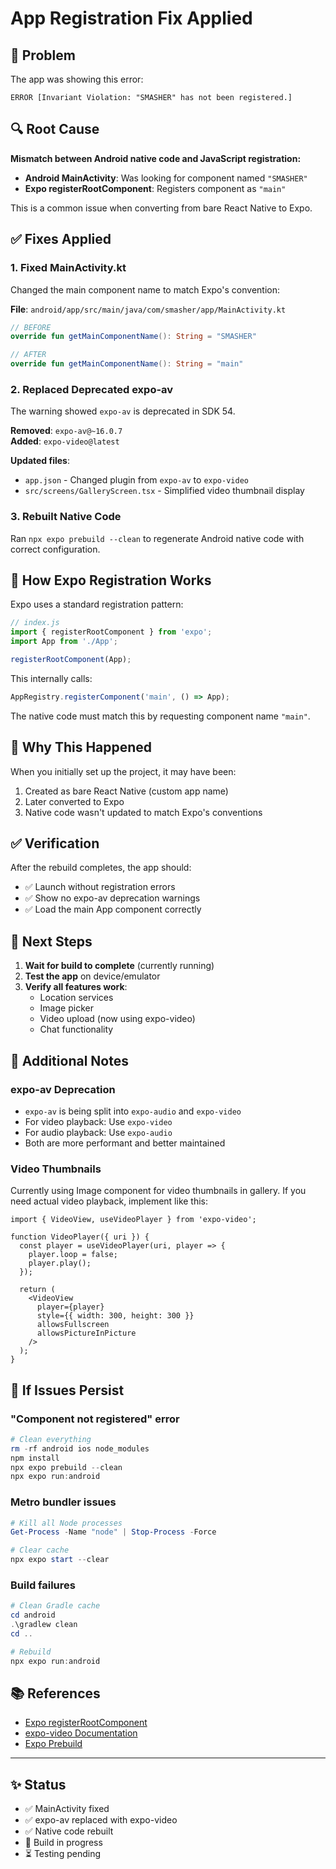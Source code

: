 # App Registration Fix Applied

## 🐛 Problem

The app was showing this error:
```
ERROR [Invariant Violation: "SMASHER" has not been registered.]
```

## 🔍 Root Cause

**Mismatch between Android native code and JavaScript registration:**

- **Android MainActivity**: Was looking for component named `"SMASHER"`
- **Expo registerRootComponent**: Registers component as `"main"`

This is a common issue when converting from bare React Native to Expo.

## ✅ Fixes Applied

### 1. **Fixed MainActivity.kt**
Changed the main component name to match Expo's convention:

**File**: `android/app/src/main/java/com/smasher/app/MainActivity.kt`

```kotlin
// BEFORE
override fun getMainComponentName(): String = "SMASHER"

// AFTER
override fun getMainComponentName(): String = "main"
```

### 2. **Replaced Deprecated expo-av**
The warning showed `expo-av` is deprecated in SDK 54.

**Removed**: `expo-av@~16.0.7`  
**Added**: `expo-video@latest`

**Updated files**:
- `app.json` - Changed plugin from `expo-av` to `expo-video`
- `src/screens/GalleryScreen.tsx` - Simplified video thumbnail display

### 3. **Rebuilt Native Code**
Ran `npx expo prebuild --clean` to regenerate Android native code with correct configuration.

## 📱 How Expo Registration Works

Expo uses a standard registration pattern:

```javascript
// index.js
import { registerRootComponent } from 'expo';
import App from './App';

registerRootComponent(App);
```

This internally calls:
```javascript
AppRegistry.registerComponent('main', () => App);
```

The native code must match this by requesting component name `"main"`.

## 🔧 Why This Happened

When you initially set up the project, it may have been:
1. Created as bare React Native (custom app name)
2. Later converted to Expo
3. Native code wasn't updated to match Expo's conventions

## ✅ Verification

After the rebuild completes, the app should:
- ✅ Launch without registration errors
- ✅ Show no expo-av deprecation warnings
- ✅ Load the main App component correctly

## 🚀 Next Steps

1. **Wait for build to complete** (currently running)
2. **Test the app** on device/emulator
3. **Verify all features work**:
   - Location services
   - Image picker
   - Video upload (now using expo-video)
   - Chat functionality

## 📝 Additional Notes

### **expo-av Deprecation**
- `expo-av` is being split into `expo-audio` and `expo-video`
- For video playback: Use `expo-video`
- For audio playback: Use `expo-audio`
- Both are more performant and better maintained

### **Video Thumbnails**
Currently using Image component for video thumbnails in gallery.
If you need actual video playback, implement like this:

```tsx
import { VideoView, useVideoPlayer } from 'expo-video';

function VideoPlayer({ uri }) {
  const player = useVideoPlayer(uri, player => {
    player.loop = false;
    player.play();
  });

  return (
    <VideoView
      player={player}
      style={{ width: 300, height: 300 }}
      allowsFullscreen
      allowsPictureInPicture
    />
  );
}
```

## 🐛 If Issues Persist

### **"Component not registered" error**
```powershell
# Clean everything
rm -rf android ios node_modules
npm install
npx expo prebuild --clean
npx expo run:android
```

### **Metro bundler issues**
```powershell
# Kill all Node processes
Get-Process -Name "node" | Stop-Process -Force

# Clear cache
npx expo start --clear
```

### **Build failures**
```powershell
# Clean Gradle cache
cd android
.\gradlew clean
cd ..

# Rebuild
npx expo run:android
```

## 📚 References

- [Expo registerRootComponent](https://docs.expo.dev/versions/latest/sdk/register-root-component/)
- [expo-video Documentation](https://docs.expo.dev/versions/latest/sdk/video/)
- [Expo Prebuild](https://docs.expo.dev/workflow/prebuild/)

---

## ✨ Status

- ✅ MainActivity fixed
- ✅ expo-av replaced with expo-video
- ✅ Native code rebuilt
- 🔄 Build in progress
- ⏳ Testing pending
